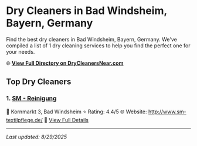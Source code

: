 # Dry Cleaners in Bad Windsheim, Bayern, Germany

Find the best dry cleaners in Bad Windsheim, Bayern, Germany. We've compiled a list of 1 dry cleaning services to help you find the perfect one for your needs.

🌐 **[View Full Directory on DryCleanersNear.com](https://drycleanersnear.com/city/Germany/Bayern/Bad%20Windsheim)**

## Top Dry Cleaners

### 1. [SM - Reinigung](https://drycleanersnear.com/dryCleaner/68b10af6f5ec332d9a7bf2d8/sm-reinigung)
📍 Kornmarkt 3, Bad Windsheim
⭐ Rating: 4.4/5
🌐 Website: http://www.sm-textilpflege.de/
🔗 [View Full Details](https://drycleanersnear.com/dryCleaner/68b10af6f5ec332d9a7bf2d8/sm-reinigung)


---

*Last updated: 8/29/2025*

